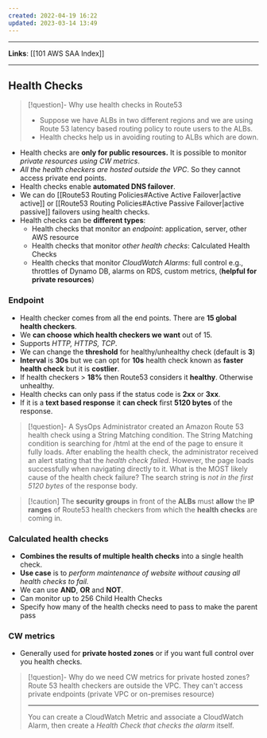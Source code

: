 ```yaml
---
created: 2022-04-19 16:22
updated: 2023-03-14 13:49
---
```

---
**Links**: [[101 AWS SAA Index]]

---
## Health Checks
> [!question]- Why use health checks in Route53
> - Suppose we have ALBs in two different regions and we are using Route 53 latency based routing policy to route users to the ALBs.
> - Health checks help us in avoiding routing to ALBs which are down.

- Health checks are **only for public resources.** It is possible to monitor *private resources using CW metrics*.
- *All the health checkers are hosted outside the VPC*. So they cannot access private end points.
- Health checks enable **automated DNS failover**.
- We can do [[Route53 Routing Policies#Active Active Failover|active active]] or [[Route53 Routing Policies#Active Passive Failover|active passive]] failovers using health checks.
- Health checks can be **different types**: 
	- Health checks that monitor an *endpoint*: application, server, other AWS resource 
	- Health checks that monitor *other health checks*: Calculated Health Checks
	- Health checks that monitor *CloudWatch Alarms*: full control e.g., throttles of Dynamo DB, alarms on RDS, custom metrics, (**helpful for private resources**)

### Endpoint 
-   Health checker comes from all the end points. There are **15 global health checkers**.
-   We **can choose which health checkers we want** out of 15.
-   Supports *HTTP, HTTPS, TCP*.
-   We can change the **threshold** for healthy/unhealthy check (default is **3**)
-   **Interval** is **30s** but we can opt for **10s** health check known as **faster health check** but it is **costlier**.
-   If health checkers > **18%** then Route53 considers it **healthy**. Otherwise unhealthy.
-   Health checks can only pass if the status code is **2xx** or **3xx**.
-   If it is a **text based response** it **can check** first **5120 bytes** of the response.

> [!question]- A SysOps Administrator created an Amazon Route 53 health check using a String Matching condition. The String Matching condition is searching for /html at the end of the page to ensure it fully loads. After enabling the health check, the administrator received an alert stating that the *health check failed*. However, the page loads successfully when navigating directly to it. What is the MOST likely cause of the health check failure?
> The search string is *not in the first 5120 bytes* of the response body.

> [!caution] The **security groups** in front of the **ALBs** must **allow** the **IP ranges** of Route53 health checkers from which the **health checks** are coming in.

### Calculated health checks
-   **Combines the results of multiple health checks** into a single health check.
-   **Use case** is to *perform maintenance of website without causing all health checks to fail.*
-   We can use **AND**, **OR** and **NOT**.
- Can monitor up to 256 Child Health Checks
- Specify how many of the health checks need to pass to make the parent pass

### CW metrics
- Generally used for **private hosted zones** or if you want full control over you health checks.

> [!question]- Why do we need CW metrics for private hosted zones?
> Route 53 health checkers are outside the VPC. They can't access private endpoints (private VPC or on-premises resource)
> 
> ---
> You can create a CloudWatch Metric and associate a CloudWatch Alarm, then create a *Health Check that checks the alarm* itself.